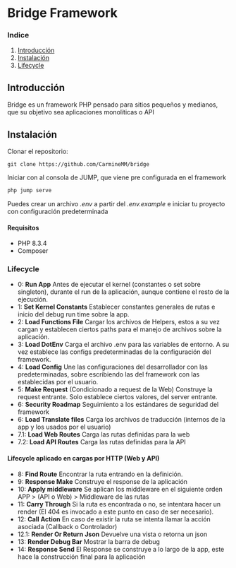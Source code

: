 # Bridge Framework

### Indice

1. [Introducción](#Introducción)
2. [Instalación](#Instalación)
3. [Lifecycle](#lifecycle)

## Introducción

Bridge es un framework PHP pensado para sitios pequeños y medianos, que su objetivo sea aplicaciones monolíticas o API

## Instalación

Clonar el repositorio:

```
git clone https://github.com/CarmineMM/bridge
```

Iniciar con al consola de JUMP, que viene pre configurada en el framework

```php
php jump serve
```

Puedes crear un archivo _.env_ a partir del _.env.example_ e iniciar tu proyecto con configuración predeterminada

#### Requisitos

-   PHP 8.3.4
-   Composer

### Lifecycle

-   0: **Run App** Antes de ejecutar el kernel (constantes o set sobre singleton), durante el run de la aplicación, aunque contiene el resto de la ejecución.
-   1: **Set Kernel Constants** Establecer constantes generales de rutas e inicio del debug run time sobre la app.
-   2: **Load Functions File** Cargar los archivos de Helpers, estos a su vez cargan y establecen ciertos paths para el manejo de archivos sobre la aplicación.
-   3: **Load DotEnv** Carga el archivo .env para las variables de entorno. A su vez establece las configs predeterminadas de la configuración del framework.
-   4: **Load Config** Une las configuraciones del desarrollador con las predeterminadas, sobre escribiendo las del framework con las establecidas por el usuario.
-   5: **Make Request** (Condicionado a request de la Web) Construye la request entrante. Solo establece ciertos valores, del server entrante.
-   6: **Security Roadmap** Seguimiento a los estándares de seguridad del framework
-   6: **Load Translate files** Carga los archivos de traducción (internos de la app y los usados por el usuario)
-   7.1: **Load Web Routes** Carga las rutas definidas para la web
-   7.2: **Load API Routes** Carga las rutas definidas para la API

#### Lifecycle aplicado en cargas por HTTP (Web y API)

-   8: **Find Route** Encontrar la ruta entrando en la definición.
-   9: **Response Make** Construye el response de la aplicación
-   10: **Apply middleware** Se aplican los middleware en el siguiente orden APP > (API o Web) > Middleware de las rutas
-   11: **Carry Through** Si la ruta es encontrada o no, se intentara hacer un render (El 404 es invocado a este punto en caso de ser necesario).
-   12: **Call Action** En caso de existir la ruta se intenta llamar la acción asociada (Callback o Controlador)
-   12.1: **Render Or Return Json** Devuelve una vista o retorna un json
-   13: **Render Debug Bar** Mostrar la barra de debug
-   14: **Response Send** El Response se construye a lo largo de la app, este hace la construcción final para la aplicación
